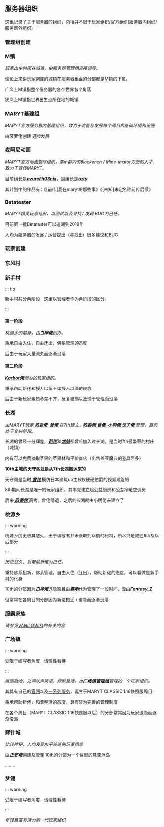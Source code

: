 ## 服务器组织

这里记录了关于服务器的组织，包括并不限于玩家组织/官方组织(服务器内组织/服务器外组织)

### **管理组创建**

### M镇

*玩家出生时所在城镇，由服务器管理组直接领导。*

理论上来讲玩家创建的城镇在服务器里面的分部都是M镇的下属。

广义上M镇指整个服务器的各个世界各个角落

狭义上M镇指世界出生点所在地的城镇

### MARYT基建组

*MARYT官方服务器内基建组织，致力于改善与发展每个周目的基础环境和设施*

由菠萝佬创建 逐步发展

### 麦阿尼动画

*MARYT官方动画制作组织，集m群内的Blockench / Mine-imator方面的人才，致力于宣传MARYT。*

目前组长是<a href="https://marytwiki.g-c-z.cc" title='MARYT Studio成员，即苟佬'><i><b>azurePh03nix</b></i></a>，副组长是<a href="https://marytwiki.g-c-z.cc" title='MARYT玩家，现广场镇镇长'><i><b>axty</b></i></a>

其计划中的作品有：《[前传]我在maryt的那些事》《[未知]未定名称前传后续》

### Betatester

*MARYT精英玩家组织，以测试以及寻找 / 发现 BUG为己任。*

目前第一批Betatester可以追溯到2019年

人均为服务器的发展 / 运营提出（寻找出）很多建议和BUG

### **玩家创建**

### 东风村

### 新手村

::: tip 

新手村共分两阶段，这里以管理者作为两阶段的区分。

 ::: 

#### **第一阶段**

*桃源乡的前身，由<a href="https://marytwiki.g-c-z.cc" title='MARYT玩家，现桃源乡镇长'><i><b>白桦佬</b></i></a>创办。*

秉承自由入住，自由迁出，佛系管理的态度

后由于玩家大量流失而逐渐没落

#### **第二阶段**

*<a href="https://marytwiki.g-c-z.cc" title='MARYT玩家'><i><b>Karbot佬</b></i></a>创办的玩家组织。*

秉承帮助新佬和授人以鱼不如授人以渔的理念

后由于新玩家素质参差不齐，反复被熊以及懒于管理而没落

### 长湖

*由MARYT玩家<a href="https://marytwiki.g-c-z.cc" title='MARYT玩家'><i><b> 政委佬 </b></i></a><a href="https://marytwiki.g-c-z.cc" title='MARYT玩家'><i><b> 曾佬  </b></i></a>在7th建立，<a href="https://marytwiki.g-c-z.cc" title='MARYT玩家'><i><b>政委佬 </b></i></a><a href="https://marytwiki.g-c-z.cc" title='MARYT玩家'><i><b> 曾佬  </b></i></a><a href="https://marytwiki.g-c-z.cc" title='MARYT玩家'><i><b>小明佬 </b></i></a><a href="https://marytwiki.g-c-z.cc" title='MARYT玩家'><i><b>饺子佬 </b></i></a>管理，目前处于复兴阶段。*

长湖的曾经十分辉煌，<a href="https://marytwiki.g-c-z.cc" title='MARYT Studio成员，即azurePh03nix'><i><b>苟佬</b></i></a>和<a href="https://marytwiki.g-c-z.cc" title='Betatester 成员'><i><b>龙妹</b></i></a>都曾经加入过长湖。是当时7th最繁荣的村庄（城镇）

内有可以免费摘取苹果的苹果林和平价商店（出售盖亚魔典的道具居多）

**10th主城的天守阁就是从7th长湖搬运来的**

天守阁是当时<a href="https://marytwiki.g-c-z.cc" title='MARYT玩家'><i><b> 曾佬  </b></i></a>模仿日本建筑up主软软硬硬伯爵的视频建造的

8th期间长湖是唯一的玩家组织，其率先建立起公益厨房和公益冷暖空调房

后来<a href="https://marytwiki.g-c-z.cc" title='MARYT玩家'><i><b> 政委佬 </b></i></a>高考，曾佬隐退，之后的长湖就由小明佬来建立了

### 桃源乡

::: warning

桃源乡历史极其悠久，由于编写者并未获取到以前的材料，所以只是叙述9th及以后部分

:::

*历史悠久，以帮助新佬为己任。*

秉持佛系招新，佛系管理，自由入住（迁出），帮助新佬的态度，可以看做是新手村的化身

10th的分部因为<a href="https://marytwiki.g-c-z.cc" title='MARYT玩家，现桃源乡镇长'><i><b>白桦佬</b></i></a>退隐暂且由<a href="https://marytwiki.g-c-z.cc" title='MARYT玩家'><i><b>慕斯</b></i></a>代为管理了一段时间，现由<a href="https://marytwiki.g-c-z.cc" title='广场镇管理组成员，MARYT玩家'><i><b>Fantasy_Z</b></i></a>

但常常在各周目的分部因为新佬搬迁 / 退隐而逐渐没落

### 服霸家族

*请参见[VANILOWIKI](https://vanilowiki.g-c-z.cc)的有关内容*

### 广场镇

::: warning

受限于编写者角度，请理性看待

:::

*氛围融洽，充满欢声笑语，频繁整活，由<a href="https://g-c-z.cc/rules/" title='axty Fantasy_Z ShadiaoMo233 xiaopangua'><i><b>广场镇管理组</b></i></a>管理的一个玩家组织。*

其具有自己的[官网](https://g-c-z.cc)以及[一系列服务](https://daohang.g-c-z.cc)，诞生于MARYT CLASSIC 1.16快照服周目

秉承帮助新佬，和谐整活的态度，具有较为完善的管理制度

在各个周目（MARYT CLASSIC 1.16快照服以后）的分部常常因为玩家退隐而逐渐没落

### 辉针城

*比较神秘，人均发展水平较高的玩家组织*

由<a href="[https://g-c-z.cc/rules/](https://marytwiki.g-c-z.cc)" title='MARYT玩家'><i><b>正邪佬</b></i></a>创建及管理 10th的分部为一个巨型的悬空浮岛

........

### 梦翎

::: warning

受限于编写者角度，请理性看待

:::

*年轻且富有活力新一代玩家组织*

